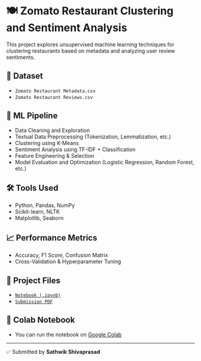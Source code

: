 # 🍽️ Zomato Restaurant Clustering and Sentiment Analysis

This project explores unsupervised machine learning techniques for clustering restaurants based on metadata and analyzing user review sentiments.

## 📂 Dataset
- `Zomato Restaurant Metadata.csv`
- `Zomato Restaurant Reviews.csv`

## 🧠 ML Pipeline
- Data Cleaning and Exploration
- Textual Data Preprocessing (Tokenization, Lemmatization, etc.)
- Clustering using K-Means
- Sentiment Analysis using TF-IDF + Classification
- Feature Engineering & Selection
- Model Evaluation and Optimization (Logistic Regression, Random Forest, etc.)

## 🛠️ Tools Used
- Python, Pandas, NumPy
- Scikit-learn, NLTK
- Matplotlib, Seaborn

## 📈 Performance Metrics
- Accuracy, F1 Score, Confusion Matrix
- Cross-Validation & Hyperparameter Tuning

## 🔗 Project Files
- [`Notebook (.ipynb)`](Copy_of_Sample_ML_Submission_Template%20(2).ipynb)
- [`Submission PDF`](Copy%20of%20Sample_ML_Submission_Template.ipynb%20-%20Colab.pdf)

## 🧪 Colab Notebook
- You can run the notebook on [Google Colab](https://colab.research.google.com/)

---

✅ Submitted by **Sathwik Shivaprasad**
